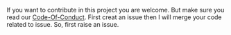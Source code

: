 If you want to contribute in this project you are welcome. But make sure you read our [Code-Of-Conduct](https://github.com/AmjadNoor/congruence-checker/blob/master/CODE_OF_CONDUCT.md). First creat an issue then I will merge your code related to issue. So, first raise an issue.
